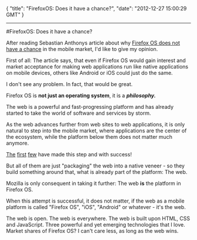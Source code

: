 {
  "title": "FirefoxOS: Does it have a chance?",
  "date": "2012-12-27 15:00:29 GMT"
}

---

#FirefoxOS: Does it have a chance?
<p>After reading Sebastian Anthonys article about why <a href="http://www.extremetech.com/computing/133159-firefox-os-doesnt-stand-a-chance">Firefox OS does not have a chance</a> in the mobile market, I'd like to give my opinion.</p>&#13;
<p>First of all: The article says, that even if Firefox OS would gain interest and market acceptance for making web applications run like native applications on mobile devices, others like Android or iOS could just do the same.</p>&#13;
<p>I don't see any problem. In fact, that would be great.</p>&#13;
<p>Firefox OS is <strong>not just an operating system</strong>, it is a <em><strong>philosophy.</strong></em></p>&#13;
<p>The web is a powerful and fast-progressing platform and has already started to take the world of software and services by storm.</p>&#13;
<p>As the web advances further from web sites to web applications, it is only natural to step into the mobile market, where applications are the center of the ecosystem, while the platform below them does not matter much anymore.</p>&#13;
<p><a href="http://www.sencha.com/products/touch">The</a> <a href="http://www.phonegap.com">first</a> <a href="http://www.appcelerator.com/">few</a> have made this step and with success!</p>&#13;
<p>But all of them are just "packaging" the web into a native veneer - so they build something around that, what is already part of the platform: The web.</p>&#13;
<p>Mozilla is only consequent in taking it further: The web <strong>is</strong> the platform in Firefox OS.</p>&#13;
<p>When this attempt is successful, it does not matter, if the web as a mobile platform is called "Firefox OS", "iOS", "Android" or whatever - it's the web.</p>&#13;
<p>The web is open. The web is everywhere. The web is built upon HTML, CSS and JavaScript. Three powerful and yet emerging technologies that I love. Market shares of Firefox OS? I can't care less, as long as the web wins.</p> 